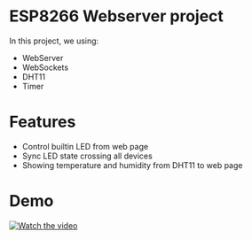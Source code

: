 # ESP8266 Webserver project

In this project, we using:

- WebServer
- WebSockets
- DHT11
- Timer

# Features

- Control builtin LED from web page
- Sync LED state crossing all devices
- Showing temperature and humidity from DHT11 to web page

# Demo
 
 [![Watch the video](https://i.imgur.com/LyOaBnb.jpeg)](https://youtu.be/QTgNVFy-XM0)